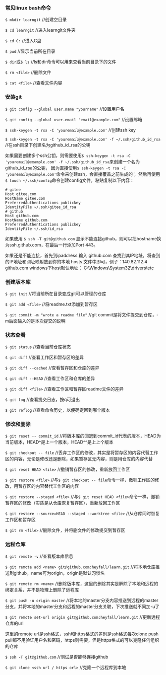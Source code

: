 ### 常见linux bash命令

`$ mkdir learngit`            //创建空目录

`$ cd learngit`               //进入learngit文件夹

`$ cd C:`                     //进入C盘

`$ pwd`                       //显示当前所在目录

`$ dir`或`$ ls`               //ls和dir命令可以用来查看当前目录下的文件

`$ rm <file>`                 //删除文件

`$ cat <file>`                //查看文件内容

### 安装git

`$ git config --global user.name "yourname"`       //设置用户名

`$ git config --global user.email "email@example.com"`   //设置邮箱

`$ ssh-keygen -t rsa -C 'youremail@example.com'`   //创建ssh key

`$ ssh-keygen -t rsa -C 'youremail@example.com' -f ~/.ssh/github_id_rsa`  //在ssh目录下创建名为github_id_rsa的公钥

如果需要创建多个ssh公钥，则需要使用``$ ssh-keygen -t rsa -C 'youremail@example.com' -f ~/.ssh/github_id_rsa``来创建一个名为github_id_rsa的公钥，
因为直接使用``$ ssh-keygen -t rsa -C 'youremail@example.com'``命令来创建ssh，会直接覆盖之前生成的；
然后再使用`$ touch ~/.ssh/config`命令创建config文件，粘贴复制以下内容：
```
# gitee
Host gitee.com
HostName gitee.com
PreferredAuthentications publickey
IdentityFile ~/.ssh/gitee_id_rsa
# github
Host github.com
HostName github.com
PreferredAuthentications publickey
IdentityFile ~/.ssh/id_rsa
```

如果使用 `$ ssh -T git@github.com` 显示不能连接github，则可以把hostname换为ssh.github.com，在最后一行添加Port 443。

如果还是不能连接，首先到ipaddress 输入 github.com 查找到其IP地址，将查到的IP地址和网址映射放到你的本地 hosts 文件中即可，例子：140.82.112.4 github.com
windows下host默认地址： C:\Windows\System32\drivers\etc

### 创建版本库

`$ git init`                  //将当前所在目录变成git可以管理的仓库

`$ git add <file>`        //将readme.txt添加到暂存区

`$ git commit -m "wrote a readme file"` //git commit是将文件提交到仓库，-m后面输入的是本次提交的说明

### 状态查看

`$ git status`                //查看当前仓库状态

`$ git diff`                  //查看工作区和暂存区的差异

`$ git diff --cached`         //查看暂存区和仓库的差异

`$ git diff --HEAD`           //查看工作区和仓库的差异

`$ git diff <file>`       //查看工作区和暂存区readme文件的差异

`$ git log`                   //查看提交日志，按q可退出

`$ git reflog`                //查看命令历史，以便确定回到哪个版本

### 修改和删除

`$ git reset -- commit_id`    //将版本库的回退到commit_id代表的版本，HEAD为当前版本，HEAD^是上一个版本，HEAD^^是上上个版本

`$ git checkout -- file`      //丢弃工作区的修改，其实是将暂存区的内容代替工作区的内容，无论是修改还是删除，如果暂存区无内容，则是用仓库的内容代替

`$ git reset HEAD <file>`    //撤销暂存区的修改，重新放回工作区

`$ git restore <file>`       //与`$ git checkout -- file`命令一样，撤销工作区的修改，用暂存区的内容替代工作区的内容

`$ git restore --staged <file>`  //与`$ git reset HEAD <file>`命令一样，撤销暂存区的修改（实质是从仓库恢复暂存区），重新放回工作区

`$ git restore --source=HEAD --staged --worktree <file>` //从仓库同时恢复工作区和暂存区

`$ git rm <file>`             //删除文件，并将删文件的修改提交到暂存区

### 远程仓库

`$ git remote -v`             //查看版本库信息

`$ git remote add <name> git@github.com:heyfall/learn.git`  //将本地仓库推送到github，name可为origin，origin是默认习惯名

`$ git remote rm <name>`      //删除版本库，这里的删除其实是解除了本地和远程的绑定关系，并不是物理上删除了远程库

`$ git push -u origin master`     //将本地的master分支内容推送到远程的master分支，并将本地的master分支和远程的master分支关联，下次推送就不同加-u了

`$ git remote set-url origin git@github.com:heyfall/learn.git`   //更新远程仓库的url

这里的remote url是ssh格式，ssh和https格式的差别是ssh格式每次clone push pull都不用验证用户名和密码，https则需要，但是https格式的可以克隆任何组织的仓库

`$ ssh -T git@github.com`     //测试是否能够连接github

`$ git clone <ssh url / https orl>`  //克隆一个远程库到本地





